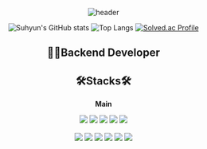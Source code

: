 <!--
**Suxxxxhyun/Suxxxxhyun** is a ✨ _special_ ✨ repository because its `README.md` (this file) appears on your GitHub profile.

Here are some ideas to get you started:

- 🔭 I’m currently working on ...
- 🌱 I’m currently learning ...
- 👯 I’m looking to collaborate on ...
- 🤔 I’m looking for help with ...
- 💬 Ask me about ...
- 📫 How to reach me: ...
- 😄 Pronouns: ...
- ⚡ Fun fact: ...
-->

<div align="center">
  
![header](https://capsule-render.vercel.app/api?type=Rect&color=auto&height=300&section=header&text=Welcome!&fontSize=90&animation=fadeIn&desc=Suhyun's%20Github%20profile&descAlign=65&descAlignY=65)  

![Suhyun's GitHub stats](https://github-readme-stats.vercel.app/api?username=Suxxxxhyun&show_icons=true&theme=radical)
![Top Langs](https://github-readme-stats.vercel.app/api/top-langs/?username=Suxxxxhyun&layout=compact&theme=radical)
[![Solved.ac Profile](http://mazassumnida.wtf/api/generate_badge?boj=qkrtngus116)](https://solved.ac/qkrtngus116)

  
## 👩‍💻Backend Developer

## 🛠Stacks🛠
**Main**
  

<img src="https://img.shields.io/badge/Java-red?style=for-the-badge&logo=Java&logoColor=black">
<img src="https://img.shields.io/badge/Spring-green?style=for-the-badge&logo=Spring&logoColor=black">
<img src="https://img.shields.io/badge/Oracle-red?style=for-the-badge&logo=Oracle&logoColor=white">
<img src="https://img.shields.io/badge/html5-E34F26?style=for-the-badge&logo=html5&logoColor=white">
<img src="https://img.shields.io/badge/css-1572B6?style=for-the-badge&logo=css3&logoColor=white"><br/><br/>
<img src="https://img.shields.io/badge/javascript-F7DF1E?style=for-the-badge&logo=javascript&logoColor=black">
<img src="https://img.shields.io/badge/jquery-0769AD?style=for-the-badge&logo=jquery&logoColor=white">
<img src="https://img.shields.io/badge/springboot-6DB33F?style=for-the-badge&logo=springboot&logoColor=white">
<img src="https://img.shields.io/badge/github-181717?style=for-the-badge&logo=github&logoColor=white">
<img src="https://img.shields.io/badge/git-F05032?style=for-the-badge&logo=git&logoColor=white">
<img src="https://img.shields.io/badge/gradle-02303A?style=for-the-badge&logo=gradle&logoColor=white">
</div>  

